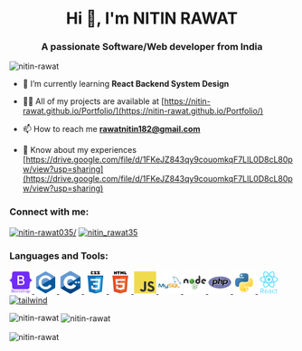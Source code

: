 <h1 align="center">Hi 👋, I'm NITIN RAWAT</h1>
<h3 align="center">A passionate Software/Web developer from India</h3>

<p align="left"> <img src="https://komarev.com/ghpvc/?username=nitin-rawat&label=Profile%20views&color=0e75b6&style=flat" alt="nitin-rawat" /> </p>

- 🌱 I’m currently learning **React Backend System Design**

- 👨‍💻 All of my projects are available at [https://nitin-rawat.github.io/Portfolio/](https://nitin-rawat.github.io/Portfolio/)

- 📫 How to reach me **rawatnitin182@gmail.com**

- 📄 Know about my experiences [https://drive.google.com/file/d/1FKeJZ843qy9couomkqF7LlL0D8cL80pw/view?usp=sharing](https://drive.google.com/file/d/1FKeJZ843qy9couomkqF7LlL0D8cL80pw/view?usp=sharing)

<h3 align="left">Connect with me:</h3>
<p align="left">
<a href="https://linkedin.com/in/nitin-rawat035/" target="blank"><img align="center" src="https://raw.githubusercontent.com/rahuldkjain/github-profile-readme-generator/master/src/images/icons/Social/linked-in-alt.svg" alt="nitin-rawat035/" height="30" width="40" /></a>
<a href="https://instagram.com/nitin_rawat35" target="blank"><img align="center" src="https://raw.githubusercontent.com/rahuldkjain/github-profile-readme-generator/master/src/images/icons/Social/instagram.svg" alt="nitin_rawat35" height="30" width="40" /></a>
</p>

<h3 align="left">Languages and Tools:</h3>
<p align="left"> <a href="https://getbootstrap.com" target="_blank" rel="noreferrer"> <img src="https://raw.githubusercontent.com/devicons/devicon/master/icons/bootstrap/bootstrap-plain-wordmark.svg" alt="bootstrap" width="40" height="40"/> </a> <a href="https://www.cprogramming.com/" target="_blank" rel="noreferrer"> <img src="https://raw.githubusercontent.com/devicons/devicon/master/icons/c/c-original.svg" alt="c" width="40" height="40"/> </a> <a href="https://www.w3schools.com/cpp/" target="_blank" rel="noreferrer"> <img src="https://raw.githubusercontent.com/devicons/devicon/master/icons/cplusplus/cplusplus-original.svg" alt="cplusplus" width="40" height="40"/> </a> <a href="https://www.w3schools.com/css/" target="_blank" rel="noreferrer"> <img src="https://raw.githubusercontent.com/devicons/devicon/master/icons/css3/css3-original-wordmark.svg" alt="css3" width="40" height="40"/> </a> <a href="https://www.w3.org/html/" target="_blank" rel="noreferrer"> <img src="https://raw.githubusercontent.com/devicons/devicon/master/icons/html5/html5-original-wordmark.svg" alt="html5" width="40" height="40"/> </a> <a href="https://developer.mozilla.org/en-US/docs/Web/JavaScript" target="_blank" rel="noreferrer"> <img src="https://raw.githubusercontent.com/devicons/devicon/master/icons/javascript/javascript-original.svg" alt="javascript" width="40" height="40"/> </a> <a href="https://www.mysql.com/" target="_blank" rel="noreferrer"> <img src="https://raw.githubusercontent.com/devicons/devicon/master/icons/mysql/mysql-original-wordmark.svg" alt="mysql" width="40" height="40"/> </a> <a href="https://nodejs.org" target="_blank" rel="noreferrer"> <img src="https://raw.githubusercontent.com/devicons/devicon/master/icons/nodejs/nodejs-original-wordmark.svg" alt="nodejs" width="40" height="40"/> </a> <a href="https://www.php.net" target="_blank" rel="noreferrer"> <img src="https://raw.githubusercontent.com/devicons/devicon/master/icons/php/php-original.svg" alt="php" width="40" height="40"/> </a> <a href="https://www.python.org" target="_blank" rel="noreferrer"> <img src="https://raw.githubusercontent.com/devicons/devicon/master/icons/python/python-original.svg" alt="python" width="40" height="40"/> </a> <a href="https://reactjs.org/" target="_blank" rel="noreferrer"> <img src="https://raw.githubusercontent.com/devicons/devicon/master/icons/react/react-original-wordmark.svg" alt="react" width="40" height="40"/> </a> <a href="https://tailwindcss.com/" target="_blank" rel="noreferrer"> <img src="https://www.vectorlogo.zone/logos/tailwindcss/tailwindcss-icon.svg" alt="tailwind" width="40" height="40"/> </a> </p>

<p><img align="left" src="https://github-readme-stats.vercel.app/api/top-langs?username=nitin-rawat&show_icons=true&locale=en&layout=compact" alt="nitin-rawat" /></p>

<p>&nbsp;<img align="center" src="https://github-readme-stats.vercel.app/api?username=nitin-rawat&show_icons=true&locale=en" alt="nitin-rawat" /></p>

<p><img align="center" src="https://github-readme-streak-stats.herokuapp.com/?user=nitin-rawat&" alt="nitin-rawat" /></p>
